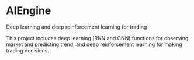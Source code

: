 # AIEngine
Deep learning and deep reinforcement learning for trading

This project includes deep learning (RNN and CNN) functions for observing market and predicting trend, and deep reinforcement learning for making trading decisions.
